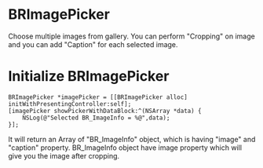 # BRImagePicker
Choose multiple images from gallery. You can perform "Cropping" on image and you  can add "Caption" for each selected image.

# Initialize BRImagePicker

    BRImagePicker *imagePicker = [[BRImagePicker alloc] initWithPresentingController:self];
    [imagePicker showPickerWithDataBlock:^(NSArray *data) {
        NSLog(@"Selected BR_ImageInfo = %@",data);
    }];
    
    
It will return an Array of "BR_ImageInfo" object, which is having "image" and "caption" property.
BR_ImageInfo object have image property which will give you the image after cropping.
